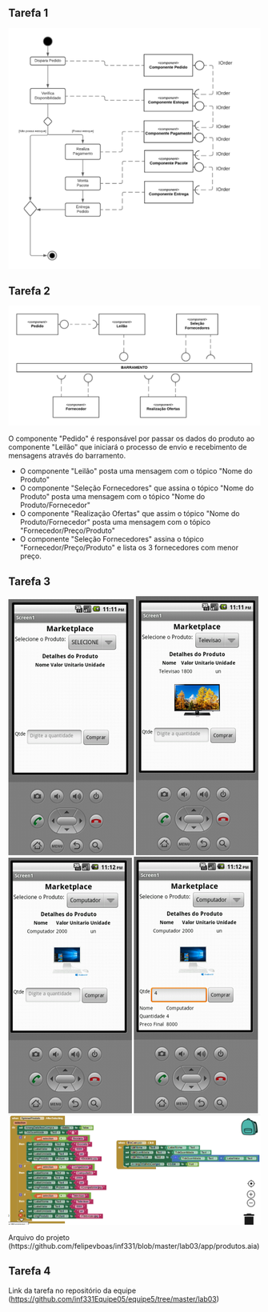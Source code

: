 ## Tarefa 1
![Tarefa1](https://github.com/felipevboas/inf331/blob/master/lab03/images/tarefa1.png?raw=true)

## Tarefa 2
![Tarefa2](https://github.com/felipevboas/inf331/blob/master/lab03/images/tarefa2.png?raw=true)

O componente "Pedido" é responsável por passar os dados do produto ao componente "Leilão" que iniciará o processo de envio e recebimento de mensagens através do barramento.
* O componente "Leilão" posta uma mensagem com o tópico "Nome do Produto"
* O componente "Seleção Fornecedores" que assina o tópico "Nome do Produto" posta uma mensagem com o tópico "Nome do Produto/Fornecedor"
* O componente "Realização Ofertas" que assim o tópico "Nome do Produto/Fornecedor" posta uma mensagem com o tópico "Fornecedor/Preço/Produto"
* O componente "Seleção Fornecedores" assina o tópico "Fornecedor/Preço/Produto" e lista os 3 fornecedores com menor preço.

## Tarefa 3
![Tela1](https://github.com/felipevboas/inf331/blob/master/lab03/images/Tela1.PNG?raw=true)
![Tela2](https://github.com/felipevboas/inf331/blob/master/lab03/images/Tela2.PNG?raw=true)
![Tela3](https://github.com/felipevboas/inf331/blob/master/lab03/images/Tela3.PNG?raw=true)
![Tela4](https://github.com/felipevboas/inf331/blob/master/lab03/images/Tela4.PNG?raw=true)
![Tela5](https://github.com/felipevboas/inf331/blob/master/lab03/images/Tela5.PNG?raw=true)
<p>Arquivo do projeto (https://github.com/felipevboas/inf331/blob/master/lab03/app/produtos.aia)</p>

## Tarefa 4
Link da tarefa no repositório da equipe (https://github.com/inf331Equipe05/equipe5/tree/master/lab03)